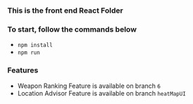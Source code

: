 ### This is the front end React Folder

### To start, follow the commands below
- `npm install`
- `npm run`

### Features
- Weapon Ranking Feature is available on branch `6`
- Location Advisor Feature is available on branch `heatMapUI`
